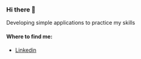 ### Hi there 👋

<!--
**AxelJurczuk/AxelJurczuk** is a ✨ _special_ ✨ repository because its `README.md` (this file) appears on your GitHub profile.-->
Developing simple applications to practice my skills

#### Where to find me:

- [Linkedin](https://www.linkedin.com/in/axel-jurczuk/)
